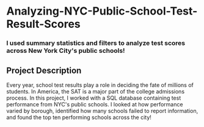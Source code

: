 # Analyzing-NYC-Public-School-Test-Result-Scores
### I used summary statistics and filters to analyze test scores across New York City's public schools!
## Project Description

Every year, school test results play a role in deciding the fate of millions of students. In America, the SAT is a major part of the college admissions process.
In this project, I worked with a SQL database containing test performance from NYC's public schools.
I looked at how performance varied by borough, identified how many schools failed to report information, and found the top ten performing schools across the city!
